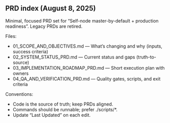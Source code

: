 ## PRD index (August 8, 2025)

Minimal, focused PRD set for “Self-node master-by-default + production readiness”. Legacy PRDs are retired.

Files:
- 01_SCOPE_AND_OBJECTIVES.md — What’s changing and why (inputs, success criteria)
- 02_SYSTEM_STATUS_PRD.md — Current status and gaps (truth-to-source)
- 03_IMPLEMENTATION_ROADMAP_PRD.md — Short execution plan with owners
- 04_QA_AND_VERIFICATION_PRD.md — Quality gates, scripts, and exit criteria

Conventions:
- Code is the source of truth; keep PRDs aligned.
- Commands should be runnable; prefer ./scripts/*.
- Update “Last Updated” on each edit.

